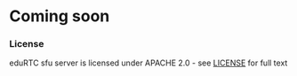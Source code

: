 # Coming soon

### License
eduRTC sfu server is licensed under APACHE 2.0 - see [LICENSE](LICENSE) for full text